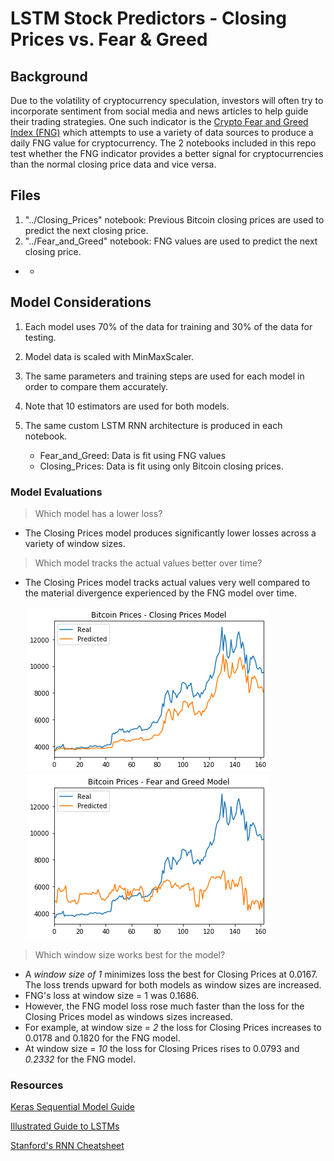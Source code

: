 # LSTM Stock Predictors - Closing Prices vs. Fear & Greed

## Background

Due to the volatility of cryptocurrency speculation, investors will often try to incorporate sentiment from social media and news articles to help guide their trading strategies. One such indicator is the [Crypto Fear and Greed Index (FNG)](https://alternative.me/crypto/fear-and-greed-index/) which attempts to use a variety of data sources to produce a daily FNG value for cryptocurrency. The 2 notebooks included in this repo test whether the FNG indicator provides a better signal for cryptocurrencies than the normal closing price data and vice versa.

## Files

1. "../Closing_Prices" notebook:  Previous Bitcoin closing prices are used to predict the next closing price.
2. "../Fear_and_Greed" notebook: FNG values are used to predict the next closing price.
- - 
## Model Considerations

1. Each model uses 70% of the data for training and 30% of the data for testing.

2. Model data is scaled with MinMaxScaler.

3. The same parameters and training steps are used for each model in order to compare them accurately.

4. Note that 10 estimators are used for both models.

5. The same custom LSTM RNN architecture is produced in each notebook. 
    * Fear_and_Greed: Data is fit using FNG values
    * Closing_Prices: Data is fit using only Bitcoin closing prices.


### Model Evaluations

> Which model has a lower loss?

* The Closing Prices model produces significantly lower losses across a variety of window sizes.
    
> Which model tracks the actual values better over time?

* The Closing Prices model tracks actual values very well compared to the material divergence experienced by the FNG model over time.

   ![closing](https://github.com/twbrodarick/Deep_Learning/blob/master/Data_Files/closing.png)  
   ![fng](https://github.com/twbrodarick/Deep_Learning/blob/master/Data_Files/fng.png)
   
> Which window size works best for the model?

* A *window size of 1* minimizes loss the best for Closing Prices at 0.0167. The loss trends upward for both models as window sizes are increased.
* FNG's loss at window size = 1 was 0.1686. 
* However, the FNG model loss rose much faster than the loss for the Closing Prices model as windows sizes increased. 
* For example, at window size = *2* the loss for Closing Prices increases to 0.0178 and 0.1820 for the FNG model.
* At window size = *10* the loss for Closing Prices rises to 0.0793 and *0.2332* for the FNG model.

### Resources

[Keras Sequential Model Guide](https://keras.io/getting-started/sequential-model-guide/)

[Illustrated Guide to LSTMs](https://towardsdatascience.com/illustrated-guide-to-lstms-and-gru-s-a-step-by-step-explanation-44e9eb85bf21)

[Stanford's RNN Cheatsheet](https://stanford.edu/~shervine/teaching/cs-230/cheatsheet-recurrent-neural-networks)
